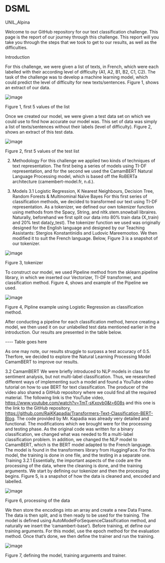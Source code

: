 # DSML
UNIL_Alpina

Welcome to our GitHub repository for our text classification challenge.
This page is the report of our journey through this challenge. This  report will you take you through the steps that we took to get to our results, as well as the difficulties. 

Introduction

For this challenge, we were given a list of texts, in French, which were each labelled with their according level of difficulty (A1, A2, B1, B2, C1, C2).  The task of the challenge was to develop a machine learning model, which could predict the level of difficulty for new texts/sentences.  Figure 1, shows an extract of our data.



![image](https://github.com/DenizcanSarigul/DSML-Project/assets/119871445/a96442ec-661b-4fac-b730-89fc6edb1998)

Figure 1, first 5 values of the list




Once we created our model, we were given a test data set on which we could use to find how accurate our model was. This set of data was simply a list of texts/sentences without their labels (level of difficulty). Figure 2, shows an extract of this test data.
 


![image](https://github.com/DenizcanSarigul/DSML-Project/assets/119871445/db1cde80-f61f-4256-b700-3d1f22abdef2)

Figure 2, first 5 values of the test list





2. Methodology
For this challenge we applied two kinds of techniques of text representation. The first being a series of models using TI-DF representation, and for the second we used the CamamBERT Natural Language Processing model, which is based off the RoBERTa architecture (camembert-model.fr, n.d.). 


3. Models
3.1 Logistic Regression, K Nearest Neighbours, Decision Tree, Random Forests & Multinominal Naïve Bayes
For this first series of classification methods, we decided to transformed our text using TI-DF representation. As a tokenizer, we defined our own tokenizer function using methods from the Spacy, String, and nltk.stem.snowball libraires. 
Naturally, beforehand we first split our data into 80% train data (X_train) and 20% test data(y_test).
The tokenizer function we used was originally designed for the English language and designed by our Teaching Assistants: Stergios Konstantinidis and Ludovic Mareemootoo. We then modified it to suit the French language. Below, Figure 3 is a snapshot of our tokenizer. 
 


![image](https://github.com/DenizcanSarigul/DSML-Project/assets/119871445/46140ef9-4f06-4b96-bc6d-bfc01fc305de)


Figure 3, tokenizer








To construct our model, we used Pipeline method from the sklearn.pipeline library, in which we inserted our Vectorizer, TI-DF transformer, and classification method.  Figure 4, shows and example of the Pipeline we used. 
 

![image](https://github.com/DenizcanSarigul/DSML-Project/assets/119871445/d07f144b-6232-468d-85b6-571405495a54)

Figure 4, Pipline example using Logistic Regression as classification method.







After conducting a pipeline for each classification method, hence creating a model, we then used it on our unlabelled test data mentioned earlier in the introduction. Our results are presented in the table below. 


---- Table goes here 

As one may note, our results struggle to surpass a test accuracy of 0.5. Therfore, we decided to explore the Natural Learning Processing Model CamamBERT to improve our results. 

 3.2 CamamBERT
We were briefly introduced to NLP models in class for sentiment analysis, but not multi-label classification. Thus, we researched different ways of implementing such a model and found a YouTube video tutorial on how to use BERT for text classification. The producer of the video also shared a GitHub repository where we could find all the required material. 
The following link is the YouTube video, https://www.youtube.com/watch?v=TmT-sKxovb0&t=608s and this one is the link to the GitHub repository, https://github.com/RajKKapadia/Transformers-Text-Classification-BERT-Blog.
The code provided by Mr. Kapadia was already very detailed and functional. The modifications which we brought were for the processing and testing phase. As the original code was written for a binary classification, we changed what was needed to fit a multi-label classification problem. In addition, we changed the NLP model to CamamBERT, which is the BERT model adapted to the French language. The model is found in the transformers library from HuggingFace.
For this model, the training is done in one file, and the testing in a separate one. 
Training 3.2.1
Essentially, the important aspects of the code are the processing of the data, where the cleaning is done, and the training arguments. 
We start by defining our tokenizer and then the processing begins. Figure 5, is a snapshot of how the data is cleaned and, encoded and labelled. 

 ![image](https://github.com/DenizcanSarigul/DSML-Project/assets/119871445/7d78cf10-1c00-493f-a7f1-066f2c90bdfb)

Figure 6, processing of the data











We then store the encodings into an array and create a new Data Frame. The data is then split, and is then ready to be used for the training.
The model is defined using AutoModelForSequenceClassification method, and naturally we insert the ‘camambert-base’). Before training, et define our training arguments. For this model, use the epoch method for the evaluation method. Once that’s done, we then define the trainer and run the training.

![image](https://github.com/DenizcanSarigul/DSML-Project/assets/119871445/46d4c49c-9d39-458a-b47d-5ba3b2e1ed08)

Figure 7, defining the model, training arguments and trainer.






